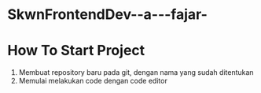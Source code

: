 # SkwnFrontendDev--a---fajar-

# How To Start Project

1. Membuat repository baru pada git, dengan nama yang sudah ditentukan
2. Memulai melakukan code dengan code editor
